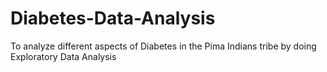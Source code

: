 # Diabetes-Data-Analysis
To analyze different aspects of Diabetes in the Pima Indians tribe by doing Exploratory Data Analysis
